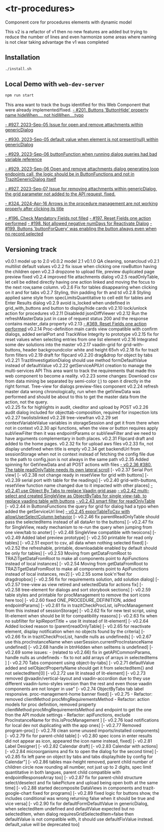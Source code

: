 # \<tr-procedures>
Component core for procedures elements with dynamic model

This v2 is a refactor of v1 then no new features are added but trying to reduce the number of lines and even harmonize some areas where naming is not clear taking advantage the v1 was completed

## Installation

```bash
./install.sh
```

## Local Demo with `web-dev-server`

```bash
npm run start
```
This area want to track the bugs identified for this Web Component that were already implemented/fixed.
[- #201. Buttons 'ButtonHide' property name hideWhen.... not hidWhen....typo](https://github.com/FranGomezVenegas/FE-Issues/issues/201)

[- #927. 2023-Sep-05 Issue for open and remove attachments within genericDialog](https://github.com/FranGomezVenegas/FETR/issues/927)

[- #930. 2023-Sep-05 default value when element is not present(null) within genericDialog](https://github.com/FranGomezVenegas/FETR/issues/930)

[- #929. 2023-Sep-06 buttonFunction when running dialog queries had bad variable reference](https://github.com/FranGomezVenegas/FETR/issues/929)

[- #929. 2023-Sep-06 Open and remove attachments dialog generating loop endpoints call, the logic should be in ButtonFunctions and not in TrazitGenericDialog itself](https://github.com/FranGomezVenegas/FETR/issues/929)

[- #927. 2023-Sep-07 Issue for removing attachments within genericDialog, the grid parameter not added to the API request, fixed.](https://github.com/FranGomezVenegas/FETR/issues/927)

[- #324. 2024-Apr-16 Arrows in the procedure management are not working properly after clicking its title](https://github.com/FranGomezVenegas/FrontE-Issues/issues/324)

[- #196. Check Mandatory Fields not filled](https://github.com/FranGomezVenegas/FE-Issues/issues/196)
[- #197. Reset Fields one action performed](https://github.com/FranGomezVenegas/FE-Issues/issues/197)
[- #198. Not allowed negative numDays for Reactivate Dialog](https://github.com/FranGomezVenegas/FE-Issues/issues/198)
[- #199. Buttons 'buttonForQuery' was enabling the button always even when no record selected](https://github.com/FranGomezVenegas/FE-Issues/issues/199)

## Versioning track

v0.0.1 model up to 2.0
v0.0.2 model 2.1
v0.1.0 QA cleaning, sonarcloud
v0.2.1 multilist default values
v0.2.2 fix issue when clicking one rowButton having the children open
v0.2.3 dropzone to upload file, preview duplicated page preview fixed
v0.2.4 improved file attachments dialog
v0.2.5 readOnlyTable, let cell be edited directly having one action linked and moving the focus to the next row,same column.
v0.2.6 Fix for tables disappearing when clicking on it and for tabs
v0.2.7 Styling, thin padding for th and td
v0.2.8 Styling applied same style from specLimitsQuantitative to cell edit for tables and Enter Results dialog
v0.2.9 avoid is_locked when undefined in grid_with_buttons and button to display/hide cards
v0.2.10 lock/unlock action for procedures
v0.2.11 Disabledd jsonDiffViewer
v0.2.12 Run the refreshMasterData just in case of request status 200 and the response contains master_data property
v0.2.13 [- #369. Reset Fields one action performed](https://github.com/FranGomezVenegas/FrontE-Issues/issues/369)
v0.2.14 Proc-definition main cards view compatible with confirm dialogs, added serialPort and TrackWise Integrity to prototype
v0.2.15 fix for reset values when selecting entries from one list element
v0.2.16 Integrated some dev solutions into the master
v0.2.17 vaadin-grid for grid-with-buttons, header backgroundcolor white and height 65vh
v0.2.18 fix for trazit form filters
v0.2.19 draft for flipcard
v0.2.20 drag&drop for object by tabs
v0.2.21 TrazitInvestigationDialog should use method formDefaultValue instead of defaultValue
v0.2.22 getServiceAPIUrl creation to manage the multi-services API
This area want to track the requirements that made this web component to become a reality.
v0.2.23 some changes:
    Download csv from data mining be separated by semi-color (;) to open it directly in the right format.
    Tree-view for dialogs
    preview-files component
v0.2.24 refresh master data wrong chronologically, run when the getViewData was performed and should be about to this to get the master data from the action, not the query.    
v0.2.25 fix for highlights in audit, ckeditor and upload by POST
v0.2.26 audit dialog included for objecttab-composition, required for inspection lots
v0.2.27 twolistslinked
v0.2.28 tree-viewfran
v0.2.29 set contextVariableValue variables in storageSession and get it from there when not in context
v0.2.30 api functions, when the view or button requires apply subViewFilter then it was endpointParams or subViewFilter and we need to have arguments complementary in both places.
v0.2.31 Flipcard draft and added to the home pages.
v0.2.32 fix for upload aws files
v0.2.33 fix, not display undefined when title is empty
v0.2.34 get backendUrl from sessionStorage when not in context instead of fetching the config file due to the path to config.json is not always in the same path
v0.2.35 Added spinning for GetViewData and all POST actions with files
[- v0.2.36 #380. The table readOnlyTable needs its own lateral scroll](https://github.com/FranGomezVenegas/FrontE-Issues/issues/380)
[- v0.2.37 Serial Port view]
[- v0.2.38 not change ready in resetView for grid with buttons]
[- v0.2.39 serial port with table for the readings]
[- v0.2.40 grid-with-buttons, resetView function name changed due to it impacted with other places]
[- v0.2.41 use Object By Tabs to replace Vaadin grid asap](https://github.com/FranGomezVenegas/FrontE-Issues/issues/380)
[- v0.2.42 multi-select and created SingleView as ObjectByTabs for single view-tab, to replace vaading table with buttons](https://github.com/FranGomezVenegas/FrontE-Issues/issues/365)
[- v0.2.43 smart filter for readOnlyTable](https://github.com/FranGomezVenegas/FrontE-Issues/issues/217)
[- v0.2.44 in ButtonsFunctions the query for grid for dialog had a typo when added the getServiceUrl line]
[- v0.2.45 exporTableToCsv with allowUserSelectColumn behavior](https://github.com/FranGomezVenegas/FrontE-Issues/issues/352)
[- v0.2.46 fix parentReadOnlyTable should pass the selectedItems instead of all dataArr to the buttons]
[- v0.2.47 fix for SingleView, ready mechanism to re-run the query when jumping from one view/tab to anoter]
[- v0.2.48 SingleView compatible with twoicons]
[- v0.2.49 Added label preview prototype]
[- v0.2.50 printable for read only tables]
[- v0.2.51 export to csv, all data when nothing selected fixed]
[- v0.2.52 the refreshable, printable, downloadable enabled by default should be only for tables]
[- v0.2.53 Moving from getDataFromRoot to TRAZiTgetDataFromRoot to make all components point to ApiFunctions instead of local instances]
[- v0.2.54 Moving from getDataFromRoot to TRAZiTgetDataFromRoot to make all components point to ApiFunctions instead of local instances, rev2]
[- v0.2.55 some look'n'feel for dragdropbox]
[- v0.2.56 fix for requirements solution, add solution dialog]
[- v0.2.57 tree-view as view retired and selectedData for actions fix]
[- v0.2.58 tree-element for dialogs and sort storybook sections]
[- v0.2.59 table styles and printable for procManagement to remove the sort icons here too]
[- v0.2.60 fixed ONE_PROCEDURE_DEFINITION, added endpointParams]
[- v0.2.61 fix in trazitCheckProcList, isProcManagement from this instead of sessionStorage]
[- v0.2.62 fix for new test script, using lit-element when should be lit for compatibility reasons]
[- v0.2.63 fix when no subfilter for kpiReportTitle + use lit instead of lit-element]
[- v0.2.64 Added locked reason to (parent)readOnlyTable]
[- v0.2.65 for reactivate element, display notification when no objects found by the criteria]
[- v0.2.66 fix in trazitCheckProcList, handle nulls as undefineds]
[- v0.2.67 use this.procInstanceName when userSession.currentProcInstanceName undefined]
[- v0.2.68 handle in btnHidden when selItems is undefined]
[- v0.2.69 some issues:
    - (related to v0.2.66) fix in getAPICommonParams, handle nulls as undefineds
    - fix to not add arrays of arrays in selectedItems    
]
[- v0.2.70 Tabs component using object-by-tabs]
[- v0.2.71 defaultValue added and selObjectPropertyName should get it from selectedItem{} and not selectedItem[0]
[- v0.2.72 use lit instead of lit-element]
[- v0.2.73 removed @vaadin/vertical-layout and vaadin-accordion due to they use different vaadin-lumo-styles version than the rest and even those vaadin components are not longer in use"
[- v0.2.74 ObjectByTabs tab label responsive. proc-management-home banner fixed]
[- v0.2.75
    - Refactor: removed clientMethod procMngRequirementsMethod
    - Refactor: action models for proc definition, removed property clientMethod:procMngRequirementsMethod and endpoint to get the one fron the API module settings
    - Refactor: apiFunctions, exclude ProcInstanceName for this.isProcManagement
]
[- v0.2.76 load notifications for local dev not duplicating with the app ones]
[- v0.2.77 Removed program-proc]
[- v0.2.78 clean some unused imports/installed components]
[- v0.2.79 fix for parent-child table]
[- v0.2.80 spec icons in enter results did not appear as icon, appeared the icon name instead, fixed]
[- v0.2.81 Label Designer]
[- v0.2.82 Calendar draft]
[- v0.2.83 Calendar with actions]
[- v0.2.84 microorganisms and fix to open the dialog for the second time]
[- v0.2.85 fix left pane on object by tabs and tabs display/hide by config for Calendar"]
[- v0.2.86 tables max-height removed, parent child number of children circle now rounding all number, not just up to 2 digits, spec limit quantitative in both langues, parent child compatible with endpointResponseArray too]
[- v0.2.87 fix for parent-child structure select/deselect and fix takePicture and upload being open both at the same time]
[- v0.2.88 started decomposite DataViews in components and trazit-google-chart fixed for programs]
[- v0.2.89 fixed logic for buttons show, the includes conditional was wrong returning false when it should be true and vice versa]
[- v0.2.90 fix for defaultFormDefaultValue in genericDialog, when selectedItem undefined and defaultValue expected but no selectedItem, when dialog requiresGridSelectedItem=false then defaultValue is not compatible with, it should use defaultFixValue instead. default_value will be deprecated too]